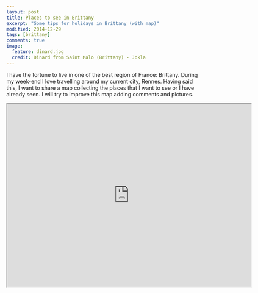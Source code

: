 ```yaml
---
layout: post
title: Places to see in Brittany
excerpt: "Some tips for holidays in Brittany (with map)"
modified: 2014-12-29
tags: [brittany]
comments: true
image:
  feature: dinard.jpg
  credit: Dinard from Saint Malo (Brittany) - Jokla
---
```



I have the fortune to live in one of the best region of France: Brittany. During my week-end I love travelling around my current city, Rennes. Having said this, I want to share a map collecting the places that I want to see or I have already seen.
I will try to improve this map adding comments and pictures. 

<iframe src="https://mapsengine.google.com/map/embed?mid=z_K4lDOSEk7c.kzlVNHXYev4g" width="640" height="480"></iframe>